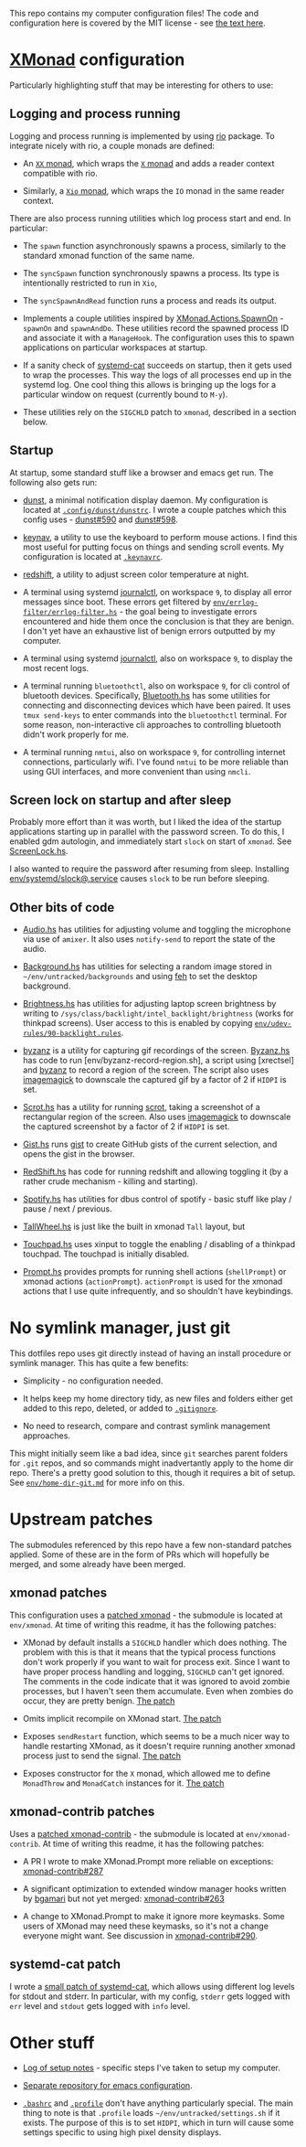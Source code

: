 This repo contains my computer configuration files! The code and
configuration here is covered by the MIT license - see [the text
here](env/LICENSE).

# [XMonad] configuration

Particularly highlighting stuff that may be interesting for others to
use:

## Logging and process running

Logging and process running is implemented by using [rio] package. To
integrate nicely with rio, a couple monads are defined:

* An [`XX` monad][Monad.hs], which wraps the [`X`
  monad](https://www.stackage.org/haddock/lts/xmonad/XMonad-Core.html#t:X)
  and adds a reader context compatible with rio.

* Similarly, a [`Xio` monad][Monad.hs], which wraps the `IO` monad in
  the same reader context.

There are also process running utilities which log process start and
end. In particular:

* The `spawn` function asynchronously spawns a process, similarly to
  the standard xmonad function of the same name.

* The `syncSpawn` function synchronously spawns a process. Its type is
  intentionally restricted to run in `Xio`,

* The `syncSpawnAndRead` function runs a process and reads its output.

* Implements a couple utilities inspired by [XMonad.Actions.SpawnOn] -
  `spawnOn` and `spawnAndDo`. These utilities record the spawned
  process ID and associate it with a `ManageHook`. The configuration
  uses this to spawn applications on particular workspaces at startup.

* If a sanity check of [systemd-cat] succeeds on startup, then it gets
  used to wrap the processes. This way the logs of all processes end
  up in the systemd log. One cool thing this allows is bringing up the
  logs for a particular window on request (currently bound to `M-y`).

* These utilities rely on the `SIGCHLD` patch to `xmonad`, described
  in a section below.

## Startup

At startup, some standard stuff like a browser and emacs get run. The
following also gets run:

* [dunst], a minimal notification display daemon. My configuration is
  located at [`.config/dunst/dunstrc`](.config/dunst/dunstrc). I wrote
  a couple patches which this config uses - [dunst#590] and [dunst#598].

* [keynav], a utility to use the keyboard to perform mouse actions. I
  find this most useful for putting focus on things and sending scroll
  events. My configuration is located at [`.keynavrc`](.keynavrc).

* [redshift], a utility to adjust screen color temperature at night.

* A terminal using systemd [journalctl], on workspace `9`, to display
  all error messages since boot. These errors get filtered by
  [`env/errlog-filter/errlog-filter.hs`](env/errlog-filtererrlog-filter.hs) -
  the goal being to investigate errors encountered and hide them once
  the conclusion is that they are benign. I don't yet have an
  exhaustive list of benign errors outputted by my computer.

* A terminal using systemd [journalctl], also on workspace `9`, to
  display the most recent logs.

* A terminal running `bluetoothctl`, also on workspace `9`, for cli
  control of bluetooth devices. Specifically, [Bluetooth.hs] has some
  utilities for connecting and disconnecting devices which have been
  paired. It uses `tmux send-keys` to enter commands into the
  `bluetoothctl` terminal. For some reason, non-interactive cli
  approaches to controlling bluetooth didn't work properly for me.

* A terminal running `nmtui`, also on workspace `9`, for controlling
  internet connections, particularly wifi.  I've found `nmtui` to be
  more reliable than using GUI interfaces, and more convenient than
  using `nmcli`.

## Screen lock on startup and after sleep

Probably more effort than it was worth, but I liked the idea of the
startup applications starting up in parallel with the password
screen. To do this, I enabled gdm autologin, and immediately start
`slock` on start of `xmonad`. See [ScreenLock.hs].

I also wanted to require the password after resuming from
sleep. Installing
[env/systemd/slock@.service](env/systemd/slock@.service) causes
`slock` to be run before sleeping.

## Other bits of code

* [Audio.hs] has utilities for adjusting volume and toggling the
  microphone via use of `amixer`.  It also uses `notify-send` to
  report the state of the audio.

* [Background.hs] has utilities for selecting a random image stored in
  `~/env/untracked/backgrounds` and using [feh] to set the desktop
  background.

* [Brightness.hs] has utilities for adjusting laptop screen brightness
  by writing to `/sys/class/backlight/intel_backlight/brightness`
  (works for thinkpad screens). User access to this is enabled by
  copying
  [`env/udev-rules/90-backlight.rules`](env/udev-rules/90-backlight.rule).

* [byzanz] is a utility for capturing gif recordings of the
  screen. [Byzanz.hs] has code to run [env/byzanz-record-region.sh], a
  script using [xrectsel] and [byzanz] to record a region of the
  screen.  The script also uses [imagemagick] to downscale the
  captured gif by a factor of 2 if `HIDPI` is set.

* [Scrot.hs] has a utility for running [scrot], taking a screenshot of
  a rectangular region of the screen. Also uses [imagemagick] to
  downscale the captured screenshot by a factor of 2 if `HIDPI` is
  set.

* [Gist.hs] runs [gist] to create GitHub gists of the current
  selection, and opens the gist in the browser.

* [RedShift.hs] has code for running redshift and allowing toggling it
  (by a rather crude mechanism - killing and starting).

* [Spotify.hs] has utilities for dbus control of spotify - basic stuff
  like play / pause / next / previous.

* [TallWheel.hs] is just like the built in xmonad `Tall` layout, but

* [Touchpad.hs] uses xinput to toggle the enabling / disabling of a
  thinkpad touchpad. The touchpad is initially disabled.

* [Prompt.hs] provides prompts for running shell actions
  (`shellPrompt`) or xmonad actions (`actionPrompt`). `actionPrompt`
  is used for the xmonad actions that I use quite infrequently, and so
  shouldn't have keybindings.

# No symlink manager, just git

This dotfiles repo uses git directly instead of having an install
procedure or symlink manager. This has quite a few benefits:

* Simplicity - no configuration needed.

* It helps keep my home directory tidy, as new files and folders
  either get added to this repo, deleted, or added to
  [`.gitignore`](.gitignore).

* No need to research, compare and contrast symlink management
  approaches.

This might initially seem like a bad idea, since `git` searches parent
folders for `.git` repos, and so commands might inadvertantly apply to
the home dir repo. There's a pretty good solution to this, though it
requires a bit of setup. See
[`env/home-dir-git.md`](env/home-dir-git.md) for more info on this.

# Upstream patches

The submodules referenced by this repo have a few non-standard patches
applied. Some of these are in the form of PRs which will hopefully be
merged, and some already have been merged.

## xmonad patches

This configuration uses a [patched xmonad] - the submodule is located
at `env/xmonad`.  At time of writing this readme, it has the following
patches:

* XMonad by default installs a `SIGCHLD` handler which does
  nothing. The problem with this is that it means that the typical
  process functions don't work properly if you want to wait for
  process exit. Since I want to have proper process handling and
  logging, `SIGCHLD` can't get ignored. The comments in the code
  indicate that it was ignored to avoid zombie processes, but I
  haven't seen them accumulate. Even when zombies do occur, they are
  pretty benign.
  [The patch](https://github.com/mgsloan/xmonad/commit/8b9aa8a28216051976bc5191ae44b0f8250e3f61)

* Omits implicit recompile on XMonad start.
  [The patch](https://github.com/mgsloan/xmonad/commit/6ef310bdebbfd4c088895bbe566a7493cd91c5af)

* Exposes `sendRestart` function, which seems to be a much nicer way
  to handle restarting XMonad, as it doesn't require running another
  xmonad process just to send the signal.
  [The patch](https://github.com/mgsloan/xmonad/commit/594f6b9f9e00fb94f8e4f543a493843acce11e28)

* Exposes constructor for the `X` monad, which allowed me to define
  `MonadThrow` and `MonadCatch` instances for it.
  [The patch](https://github.com/mgsloan/xmonad/commit/d0208e2a363e60907be6f96641bafc69c41dc55c)

## xmonad-contrib patches

Uses a [patched xmonad-contrib] - the submodule is located at
`env/xmonad-contrib`.  At time of writing this readme, it has the
following patches:

* A PR I wrote to make XMonad.Prompt more reliable on exceptions:
  [xmonad-contrib#287]

* A significant optimization to extended window manager hooks written
  by [bgamari] but not yet merged: [xmonad-contrib#263]

* A change to XMonad.Prompt to make it ignore more keymasks. Some
  users of XMonad may need these keymasks, so it's not a change
  everyone might want.  See discussion in [xmonad-contrib#290].

## systemd-cat patch

I wrote a [small patch of systemd-cat][systemd#11336], which allows
using different log levels for stdout and stderr. In particular, with
my config, `stderr` gets logged with `err` level and `stdout` gets
logged with `info` level.

# Other stuff

* [Log of setup notes][setup-log.md] - specific steps I've taken to
  setup my computer.

* [Separate repository for emacs configuration].

* [`.bashrc`](.bashrc) and [`.profile`](.profile) don't have anything
  particularly special.  The main thing to note is that `.profile`
  loads `~/env/untracked/settings.sh` if it exists.  The purpose of
  this is to set `HIDPI`, which in turn will cause some settings
  specific to using high pixel density displays.

[Audio.hs]: env/src/Audio.hs
[Background.hs]: env/src/Background.hs
[Bluetooth.hs]: env/src/Bluetooth.hs
[Brightness.hs]: env/src/Brightness.hs
[Byzanz.hs]: env/src/Byzanz.hs
[Monad.hs]: env/src/Monad.hs
[Prompt.hs]: env/src/Prompt.hs
[RedShift.hs]: env/src/RedShift.hs
[ScreenLock.hs]: env/src/ScreenLock.hs
[Scrot.hs]: env/src/Scrot.hs
[Gist.hs]: env/src/Gist.hs
[Separate repository for emacs configuration]: https://github.com/mgsloan/mgsloan-emacs
[Spotify.hs]: env/src/Spotify.hs
[TallWheel.hs]: env/src/TallWheel.hs
[Touchpad.hs]: env/src/Touchpad.hs
[XMonad.Actions.SpawnOn]: https://www.stackage.org/haddock/lts/xmonad-contrib/XMonad-Actions-SpawnOn.html
[XMonad]: https://xmonad.org/
[bgamari]: http://github.com/bgamari
[byzanz]: https://manpages.debian.org/testing/byzanz/byzanz-record.1.en.html
[dunst#590]: https://github.com/dunst-project/dunst/pull/590
[dunst#598]: https://github.com/dunst-project/dunst/pull/598
[dunst]: https://github.com/dunst-project/dunst/
[feh]: https://feh.finalrewind.org/
[gist]: https://github.com/defunkt/gist
[imagemagick]: https://imagemagick.org/
[journalctl]: https://www.freedesktop.org/software/systemd/man/journalctl.html
[keynav]: https://github.com/jordansissel/keynav
[patched xmonad-contrib]: https://github.com/mgsloan/xmonad-contrib/tree/mgsloan-changes
[patched xmonad]: https://github.com/mgsloan/xmonad/tree/mgsloan-changes
[redshift]: http://jonls.dk/redshift/
[rio]: https://www.stackage.org/package/rio
[setup-log.md]: env/setup-log.md
[scrot]: https://en.wikipedia.org/wiki/Scrot
[systemd#11336]: https://github.com/systemd/systemd/pull/11336
[systemd-cat]: https://www.freedesktop.org/software/systemd/man/systemd-cat.html
[xmonad-contrib#263]: https://github.com/xmonad/xmonad-contrib/pull/263
[xmonad-contrib#287]: https://github.com/xmonad/xmonad-contrib/pull/287
[xmonad-contrib#290]: https://github.com/xmonad/xmonad-contrib/issues/290
